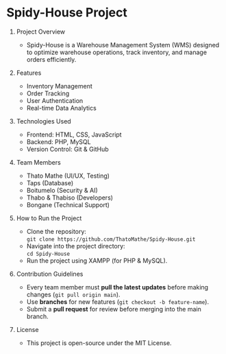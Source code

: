 Spidy-House Project  
===================  

1. Project Overview  
   - Spidy-House is a Warehouse Management System (WMS) designed to optimize warehouse operations, track inventory, and manage orders efficiently.  

2. Features  
   - Inventory Management  
   - Order Tracking  
   - User Authentication  
   - Real-time Data Analytics  

3. Technologies Used  
   - Frontend: HTML, CSS, JavaScript  
   - Backend: PHP, MySQL  
   - Version Control: Git & GitHub  

4. Team Members  
   - Thato Mathe (UI/UX, Testing)  
   - Taps (Database)  
   - Boitumelo (Security & AI)  
   - Thabo & Thabiso (Developers)  
   - Bongane (Technical Support)  

5. How to Run the Project  
   - Clone the repository:  
     `git clone https://github.com/ThatoMathe/Spidy-House.git`  
   - Navigate into the project directory:  
     `cd Spidy-House`  
   - Run the project using XAMPP (for PHP & MySQL).  

6. Contribution Guidelines  
   - Every team member must **pull the latest updates** before making changes (`git pull origin main`).  
   - Use **branches** for new features (`git checkout -b feature-name`).  
   - Submit a **pull request** for review before merging into the main branch.  

7. License  
   - This project is open-source under the MIT License.  


